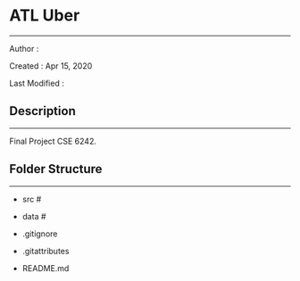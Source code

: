 # ATL Uber

-------------

Author          : 

Created         : Apr 15, 2020

Last Modified   : 


## Description
-------------

Final Project CSE 6242.

## Folder Structure
-------------


* src       #  
* data       #  
    

* .gitignore
* .gitattributes
* README.md    